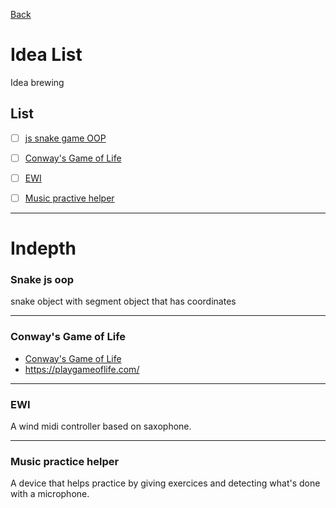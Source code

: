 [Back](../README.md)
# Idea List
Idea brewing

## List
- [ ] [js snake game OOP](#snake-js-oop)
- [ ] [Conway's Game of Life](#conways-game-of-life)
- [ ] [EWI](#ewi)
- [ ] [Music practive helper](#music-practice-helper)




---
# Indepth

### Snake js oop

snake object with segment object that has coordinates

---
### Conway's Game of Life

- [Conway's Game of Life](https://en.wikipedia.org/wiki/Conway%27s_Game_of_Life)  
- https://playgameoflife.com/

---
### EWI
A wind midi controller based on saxophone.

---
### Music practice helper
A device that helps practice by giving exercices and detecting what's done with a microphone.